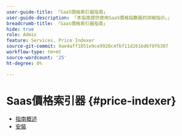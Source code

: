 ```yaml
---
user-guide-title: 「SaaS價格索引器指南」
user-guide-description: 「本指南提供使用SaaS價格指數器的詳細指示。」
breadcrumb-title: 「Saas價格索引器指南」
hide: true
role: Admin
feature: Services, Price Indexer
source-git-commit: 9ae4aff1851e9ce9920c4fbf11d2616d6f0f6307
workflow-type: tm+mt
source-wordcount: '25'
ht-degree: 0%

---
```


# Saas價格索引器 {#price-indexer}

- [指南概述](index.md)
- [安裝](installation.md)

